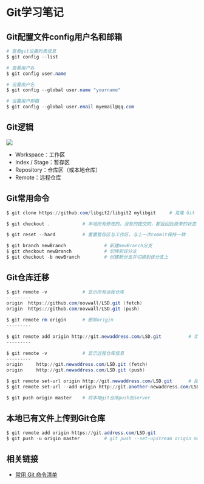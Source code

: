 # Git学习笔记
## Git配置文件config用户名和邮箱
```powershell
# 查看git设置列表信息
$ git config --list

# 查看用户名
$ git config user.name

# 设置用户名
$ git config --global user.name "yourname"

# 设置用户邮箱
$ git config --global user.email myemail@qq.com
```

## Git逻辑
![](http://www.ruanyifeng.com/blogimg/asset/2015/bg2015120901.png)
- Workspace：工作区
- Index / Stage：暂存区
- Repository：仓库区（或本地仓库）
- Remote：远程仓库

## Git常用命令
```powershell
$ git clone https://github.com/libgit2/libgit2 mylibgit     # 克隆 Git 的可链接库 libgit2，变更名字为：mylibgit

$ git checkout .            # 本地所有修改的。没有的提交的，都返回到原来的状态

$ git reset --hard          # 重置暂存区与工作区，与上一次commit保持一致

$ git branch newBranch              # 新建newBranch分支
$ git checkout newBranch            # 切换到该分支
$ git checkout -b newBranch         # 创建新分支并切换到该分支上
```

## Git仓库迁移
```powershell
$ git remote -v             # 显示所有远程仓库
---------
origin  https://github.com/oovwall/LSD.git (fetch)
origin  https://github.com/oovwall/LSD.git (push)

$ git remote rm origin      # 删除origin
---------

$ git remote add origin http://git.newaddress.com/LSD.git          # 添加新的origin
---------

$ git remote -v             # 显示远程仓库信息
---------
origin     http://git.newaddress.com/LSD.git (fetch)
origin     http://git.newaddress.com/LSD.git (push)

$ git remote set-url origin http://git.newaddress.com/LSD.git      # 指向新的地址
$ git remote set-url --add origin http://git.another-newaddress.com/LSD.git  # 加入另一个远程PUSH地址

$ git push origin master    # 将本地git仓库push到server

```

## 本地已有文件上传到Git仓库
```powershell
$ git remote add origin https://git.address.com/LSD.git
$ git push -u origin master         # git push --set-upstream origin master
```

## 相关链接
- [常用 Git 命令清单](http://www.ruanyifeng.com/blog/2015/12/git-cheat-sheet.html)
